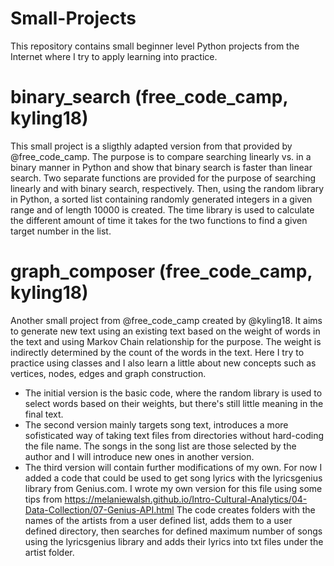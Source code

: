 # Small-Projects
This repository contains small beginner level Python projects from the Internet where I try to apply learning into practice.

# binary_search (free_code_camp, kyling18)
This small project is a sligthly adapted version from that provided by @free_code_camp. The purpose is to compare searching linearly vs. in a binary manner in Python and show that binary search is faster than linear search. Two separate functions are provided for the purpose of searching linearly and with binary search, respectively. Then, using the random library in Python, a sorted list containing randomly generated integers in a given range and of length 10000 is created. The time library is used to calculate the different amount of time it takes for the two functions to find a given target number in the list.

# graph_composer (free_code_camp, kyling18)
Another small project from @free_code_camp created by @kyling18. It aims to generate new text using an existing text based on the weight of words in the text and using Markov Chain relationship for the purpose. The weight is indirectly determined by the count of the words in the text. Here I try to practice using classes and I also learn a little about new concepts such as vertices, nodes, edges and graph construction.

- The initial version is the basic code, where the random library is used to select words based on their weights, but there's still little meaning in the final text.
- The second version mainly targets song text, introduces a more sofisticated way of taking text files from directories without hard-coding the file name. The songs in the song list are those selected by the author and I will introduce new ones in another version.
- The third version will contain further modifications of my own. For now I added a code that could be used to get song lyrics with the lyricsgenius library from Genius.com. I wrote my own version for this file using some tips from https://melaniewalsh.github.io/Intro-Cultural-Analytics/04-Data-Collection/07-Genius-API.html
The code creates folders with the names of the artists from a user defined list, adds them to a user defined directory, then searches for defined maximum number of songs using the lyricsgenius library and adds their lyrics into txt files under the artist folder.
